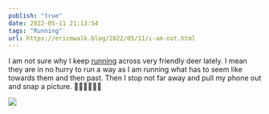 ```yaml
---
publish: "true"
date: 2022-05-11 21:13:54
tags: "Running"
url: https://ericmwalk.blog/2022/05/11/i-am-not.html
---
```


I am not sure why I keep [running](http://www.strava.com/activities/7126493492) across very friendly deer lately. I mean they are in no hurry to run a way as I am running what has to seem like towards them and then past. Then I stop not far away and pull my phone out and snap a picture. 🤷‍♂️🦌🏃🏻‍♂️


![](https://ericmwalk.blog/uploads/2022/729defeaec.jpg)